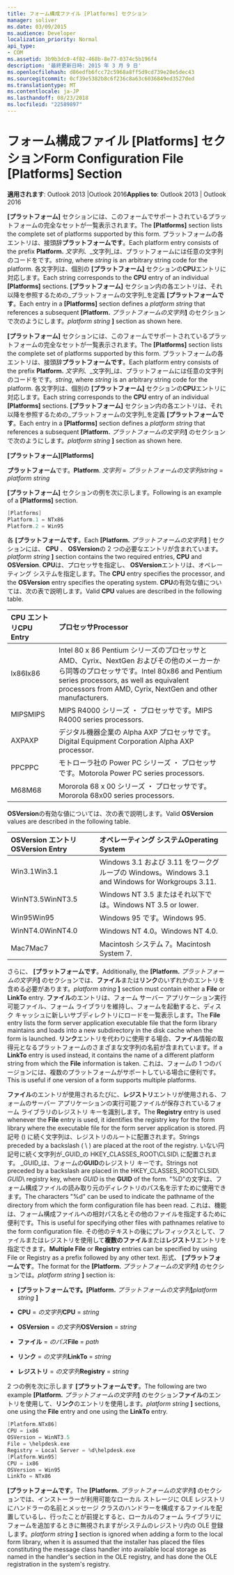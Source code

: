 ```yaml
---
title: フォーム構成ファイル [Platforms] セクション
manager: soliver
ms.date: 03/09/2015
ms.audience: Developer
localization_priority: Normal
api_type:
- COM
ms.assetid: 3b9b3dc0-4f82-468b-8e77-0374c5b196f4
description: '最終更新日時: 2015 年 3 月 9 日'
ms.openlocfilehash: d86edfb6fcc72c5968a8ff5d9cd739e20e5dec43
ms.sourcegitcommit: 0cf39e5382b8c6f236c8a63c6036849ed3527ded
ms.translationtype: MT
ms.contentlocale: ja-JP
ms.lasthandoff: 08/23/2018
ms.locfileid: "22589897"
---
```

# <a name="form-configuration-file-platforms-section"></a><span data-ttu-id="96372-103">フォーム構成ファイル [Platforms] セクション</span><span class="sxs-lookup"><span data-stu-id="96372-103">Form Configuration File [Platforms] Section</span></span>

<span data-ttu-id="96372-104">**適用されます**: Outlook 2013 |Outlook 2016</span><span class="sxs-lookup"><span data-stu-id="96372-104">**Applies to**: Outlook 2013 | Outlook 2016</span></span> 
  
<span data-ttu-id="96372-105">**[プラットフォーム]** セクションには、このフォームでサポートされているプラットフォームの完全なセットが一覧表示されます。</span><span class="sxs-lookup"><span data-stu-id="96372-105">The **[Platforms]** section lists the complete set of platforms supported by this form.</span></span> <span data-ttu-id="96372-106">プラットフォームの各エントリは、接頭辞**プラットフォームです**。</span><span class="sxs-lookup"><span data-stu-id="96372-106">Each platform entry consists of the prefix **Platform.**</span></span> <span data-ttu-id="96372-107">_文字列_、_文字列_は、プラットフォームには任意の文字列のコードをです。</span><span class="sxs-lookup"><span data-stu-id="96372-107">_string_, where  _string_ is an arbitrary string code for the platform.</span></span> <span data-ttu-id="96372-108">各文字列は、個別の **[プラットフォーム]** セクションの**CPU**エントリに対応します。</span><span class="sxs-lookup"><span data-stu-id="96372-108">Each string corresponds to the **CPU** entry of an individual **[Platforms]** sections.</span></span> <span data-ttu-id="96372-109">**[プラットフォーム]** セクション内の各エントリは、それ以降を参照するための_プラットフォームの文字列_を定義 **[プラットフォームです**。</span><span class="sxs-lookup"><span data-stu-id="96372-109">Each entry in a **[Platforms]** section defines a  _platform string_ that references a subsequent **[Platform.**</span></span> <span data-ttu-id="96372-110">_プラットフォームの文字列_**]** のセクションで次のようにします。</span><span class="sxs-lookup"><span data-stu-id="96372-110">_platform string_ **]** section as shown here.</span></span> 
  
<span data-ttu-id="96372-111">**[プラットフォーム]** セクションには、このフォームでサポートされているプラットフォームの完全なセットが一覧表示されます。</span><span class="sxs-lookup"><span data-stu-id="96372-111">The **[Platforms]** section lists the complete set of platforms supported by this form.</span></span> <span data-ttu-id="96372-112">プラットフォームの各エントリは、接頭辞**プラットフォームです**。</span><span class="sxs-lookup"><span data-stu-id="96372-112">Each platform entry consists of the prefix **Platform.**</span></span> <span data-ttu-id="96372-113">_文字列_、_文字列_は、プラットフォームには任意の文字列のコードをです。</span><span class="sxs-lookup"><span data-stu-id="96372-113">_string_, where  _string_ is an arbitrary string code for the platform.</span></span> <span data-ttu-id="96372-114">各文字列は、個別の **[プラットフォーム]** セクションの**CPU**エントリに対応します。</span><span class="sxs-lookup"><span data-stu-id="96372-114">Each string corresponds to the **CPU** entry of an individual **[Platforms]** sections.</span></span> <span data-ttu-id="96372-115">**[プラットフォーム]** セクション内の各エントリは、それ以降を参照するための_プラットフォームの文字列_を定義 **[プラットフォームです**。</span><span class="sxs-lookup"><span data-stu-id="96372-115">Each entry in a **[Platforms]** section defines a  _platform string_ that references a subsequent **[Platform.**</span></span> <span data-ttu-id="96372-116">_プラットフォームの文字列_**]** のセクションで次のようにします。</span><span class="sxs-lookup"><span data-stu-id="96372-116">_platform string_ **]** section as shown here.</span></span> 
  
<span data-ttu-id="96372-117">**[プラットフォーム]**</span><span class="sxs-lookup"><span data-stu-id="96372-117">**[Platforms]**</span></span>
  
<span data-ttu-id="96372-118">**プラットフォーム**です。</span><span class="sxs-lookup"><span data-stu-id="96372-118">**Platform**.</span></span> <span data-ttu-id="96372-119">_文字列_ =  _プラットフォームの文字列_</span><span class="sxs-lookup"><span data-stu-id="96372-119">_string_ =  _platform string_</span></span>
  
<span data-ttu-id="96372-120">**[プラットフォーム]** セクションの例を次に示します。</span><span class="sxs-lookup"><span data-stu-id="96372-120">Following is an example of a **[Platforms]** section.</span></span> 
  
```cpp
[Platforms]
Platform.1 = NTx86
Platform.2 = Win95

```

<span data-ttu-id="96372-121">各 **[プラットフォームです**。</span><span class="sxs-lookup"><span data-stu-id="96372-121">Each **[Platform.**</span></span> <span data-ttu-id="96372-122">_プラットフォームの文字列_**]** ] セクションには、 **CPU** 、 **OSVersion**の 2 つの必要なエントリが含まれています。</span><span class="sxs-lookup"><span data-stu-id="96372-122">_platform string_ **]** section contains the two required entries, **CPU** and **OSVersion**.</span></span> <span data-ttu-id="96372-123">**CPU**は、プロセッサを指定し、 **OSVersion**エントリは、オペレーティング システムを指定します。</span><span class="sxs-lookup"><span data-stu-id="96372-123">The **CPU** entry specifies the processor, and the **OSVersion** entry specifies the operating system.</span></span> <span data-ttu-id="96372-124">**CPU**の有効な値については、次の表で説明します。</span><span class="sxs-lookup"><span data-stu-id="96372-124">Valid **CPU** values are described in the following table.</span></span> 
  
|<span data-ttu-id="96372-125">**CPU エントリ**</span><span class="sxs-lookup"><span data-stu-id="96372-125">**CPU Entry**</span></span>|<span data-ttu-id="96372-126">**プロセッサ**</span><span class="sxs-lookup"><span data-stu-id="96372-126">**Processor**</span></span>|
|:-----|:-----|
|<span data-ttu-id="96372-127">Ix86</span><span class="sxs-lookup"><span data-stu-id="96372-127">Ix86</span></span>  <br/> |<span data-ttu-id="96372-128">Intel 80 x 86 Pentium シリーズのプロセッサと AMD、Cyrix、NextGen およびその他のメーカーから同等のプロセッサです。</span><span class="sxs-lookup"><span data-stu-id="96372-128">Intel 80x86 and Pentium series processors, as well as equivalent processors from AMD, Cyrix, NextGen and other manufacturers.</span></span>  <br/> |
|<span data-ttu-id="96372-129">MIPS</span><span class="sxs-lookup"><span data-stu-id="96372-129">MIPS</span></span>  <br/> |<span data-ttu-id="96372-130">MIPS R4000 シリーズ ・ プロセッサです。</span><span class="sxs-lookup"><span data-stu-id="96372-130">MIPS R4000 series processors.</span></span>  <br/> |
|<span data-ttu-id="96372-131">AXP</span><span class="sxs-lookup"><span data-stu-id="96372-131">AXP</span></span>  <br/> |<span data-ttu-id="96372-132">デジタル機器企業の Alpha AXP プロセッサです。</span><span class="sxs-lookup"><span data-stu-id="96372-132">Digital Equipment Corporation Alpha AXP processor.</span></span>  <br/> |
|<span data-ttu-id="96372-133">PPC</span><span class="sxs-lookup"><span data-stu-id="96372-133">PPC</span></span>  <br/> |<span data-ttu-id="96372-134">モトローラ社の Power PC シリーズ ・ プロセッサです。</span><span class="sxs-lookup"><span data-stu-id="96372-134">Motorola Power PC series processors.</span></span>  <br/> |
|<span data-ttu-id="96372-135">M68</span><span class="sxs-lookup"><span data-stu-id="96372-135">M68</span></span>  <br/> |<span data-ttu-id="96372-136">Mororola 68 x 00 シリーズ ・ プロセッサです。</span><span class="sxs-lookup"><span data-stu-id="96372-136">Mororola 68x00 series processors.</span></span>  <br/> |
   
<span data-ttu-id="96372-137">**OSVersion**の有効な値については、次の表で説明します。</span><span class="sxs-lookup"><span data-stu-id="96372-137">Valid **OSVersion** values are described in the following table.</span></span> 
  
|<span data-ttu-id="96372-138">**OSVersion エントリ**</span><span class="sxs-lookup"><span data-stu-id="96372-138">**OSVersion Entry**</span></span>|<span data-ttu-id="96372-139">**オペレーティング システム**</span><span class="sxs-lookup"><span data-stu-id="96372-139">**Operating System**</span></span>|
|:-----|:-----|
|<span data-ttu-id="96372-140">Win3.1</span><span class="sxs-lookup"><span data-stu-id="96372-140">Win3.1</span></span>  <br/> |<span data-ttu-id="96372-141">Windows 3.1 および 3.11 をワークグループの Windows。</span><span class="sxs-lookup"><span data-stu-id="96372-141">Windows 3.1 and Windows for Workgroups 3.11.</span></span>  <br/> |
|<span data-ttu-id="96372-142">WinNT3.5</span><span class="sxs-lookup"><span data-stu-id="96372-142">WinNT3.5</span></span>  <br/> |<span data-ttu-id="96372-143">Windows NT 3.5 またはそれ以下では。</span><span class="sxs-lookup"><span data-stu-id="96372-143">Windows NT 3.5 or lower.</span></span>  <br/> |
|<span data-ttu-id="96372-144">Win95</span><span class="sxs-lookup"><span data-stu-id="96372-144">Win95</span></span>  <br/> |<span data-ttu-id="96372-145">Windows 95 です。</span><span class="sxs-lookup"><span data-stu-id="96372-145">Windows 95.</span></span>  <br/> |
|<span data-ttu-id="96372-146">WinNT4.0</span><span class="sxs-lookup"><span data-stu-id="96372-146">WinNT4.0</span></span>  <br/> |<span data-ttu-id="96372-147">Windows NT 4.0。</span><span class="sxs-lookup"><span data-stu-id="96372-147">Windows NT 4.0.</span></span>  <br/> |
|<span data-ttu-id="96372-148">Mac7</span><span class="sxs-lookup"><span data-stu-id="96372-148">Mac7</span></span>  <br/> |<span data-ttu-id="96372-149">Macintosh システム 7。</span><span class="sxs-lookup"><span data-stu-id="96372-149">Macintosh System 7.</span></span>  <br/> |
   
<span data-ttu-id="96372-150">さらに、 **[プラットフォームです**。</span><span class="sxs-lookup"><span data-stu-id="96372-150">Additionally, the **[Platform.**</span></span> <span data-ttu-id="96372-151">_プラットフォームの文字列_**]** のセクションでは、**ファイル**または**リンク**のいずれかのエントリを含める必要があります。</span><span class="sxs-lookup"><span data-stu-id="96372-151">_platform string_ **]** section must contain either a **File** or **LinkTo** entry.</span></span> <span data-ttu-id="96372-152">**ファイル**のエントリは、フォーム サーバー アプリケーション実行可能ファイル、フォーム ライブラリを維持し、フォームを起動すると、ディスク キャッシュに新しいサブディレクトリにロードを一覧表示します。</span><span class="sxs-lookup"><span data-stu-id="96372-152">The **File** entry lists the form server application executable file that the form library maintains and loads into a new subdirectory in the disk cache when the form is launched.</span></span> <span data-ttu-id="96372-153">**リンク**エントリを代わりに使用する場合、**ファイル**情報の取得元となるプラットフォームのさまざまな文字列の名前が含まれています。</span><span class="sxs-lookup"><span data-stu-id="96372-153">If a **LinkTo** entry is used instead, it contains the name of a different platform string from which the **File** information is taken.</span></span> <span data-ttu-id="96372-154">これは、フォームの 1 つのバージョンには、複数のプラットフォームがサポートしている場合に便利です。</span><span class="sxs-lookup"><span data-stu-id="96372-154">This is useful if one version of a form supports multiple platforms.</span></span> 
  
<span data-ttu-id="96372-155">**ファイル**のエントリが使用されるたびに、**レジストリ**エントリが使用される、フォームのサーバー アプリケーションの実行可能ファイルが保存されているフォーム ライブラリのレジストリ キーを識別します。</span><span class="sxs-lookup"><span data-stu-id="96372-155">The **Registry** entry is used whenever the **File** entry is used, it identifies the registry key for the form library where the executable file for the form server application is stored.</span></span> <span data-ttu-id="96372-156">円記号 (\) に続く文字列は、レジストリのルートに配置されます。</span><span class="sxs-lookup"><span data-stu-id="96372-156">Strings preceded by a backslash ( \ ) are placed at the root of the registry.</span></span> <span data-ttu-id="96372-157">いない円記号に続く文字列が_GUID_の HKEY_CLASSES_ROOT\CLSID\ に配置されます。 _GUID_は、フォームの**GUID**のレジストリ キーです。</span><span class="sxs-lookup"><span data-stu-id="96372-157">Strings not preceded by a backslash are placed in the HKEY_CLASSES_ROOT\CLSID\  _GUID_\ registry key, where  _GUID_ is the **GUID** of the form.</span></span> <span data-ttu-id="96372-158">"%D"の文字は、フォーム構成ファイルの読み取り元のディレクトリのパス名を示すために使用できます。</span><span class="sxs-lookup"><span data-stu-id="96372-158">The characters "%d" can be used to indicate the pathname of the directory from which the form configuration file has been read.</span></span> <span data-ttu-id="96372-159">これは、機能は、フォーム構成ファイルへの相対パス名とその他のファイルを指定するために便利です。</span><span class="sxs-lookup"><span data-stu-id="96372-159">This is useful for specifying other files with pathnames relative to the form configuration file.</span></span> <span data-ttu-id="96372-160">その他のテキストの後にプレフィックスとして、ファイルまたはレジストリを使用して**複数のファイル**または**レジストリ**エントリを指定できます。</span><span class="sxs-lookup"><span data-stu-id="96372-160">**Multiple File** or **Registry** entries can be specified by using File or Registry as a prefix followed by any other text.</span></span> <span data-ttu-id="96372-161">形式、 **[プラットフォームです**。</span><span class="sxs-lookup"><span data-stu-id="96372-161">The format for the **[Platform.**</span></span> <span data-ttu-id="96372-162">_プラットフォームの文字列_**]** のセクションでは。</span><span class="sxs-lookup"><span data-stu-id="96372-162">_platform string_ **]** section is:</span></span> 
  
- <span data-ttu-id="96372-163">**[プラットフォームです。**</span><span class="sxs-lookup"><span data-stu-id="96372-163">**[Platform.**</span></span> <span data-ttu-id="96372-164">_プラットフォームの文字列_**]**</span><span class="sxs-lookup"><span data-stu-id="96372-164">_platform string_ **]**</span></span>
    
- <span data-ttu-id="96372-165">**CPU** =  _の文字列_</span><span class="sxs-lookup"><span data-stu-id="96372-165">**CPU** =  _string_</span></span>
    
- <span data-ttu-id="96372-166">**OSVersion** =  _の文字列_</span><span class="sxs-lookup"><span data-stu-id="96372-166">**OSVersion** =  _string_</span></span>
    
- <span data-ttu-id="96372-167">**ファイル** =  _のパス_</span><span class="sxs-lookup"><span data-stu-id="96372-167">**File** =  _path_</span></span>
    
- <span data-ttu-id="96372-168">**リンク** =  _の文字列_</span><span class="sxs-lookup"><span data-stu-id="96372-168">**LinkTo** =  _string_</span></span>
    
- <span data-ttu-id="96372-169">**レジストリ** =  _の文字列_</span><span class="sxs-lookup"><span data-stu-id="96372-169">**Registry** =  _string_</span></span>
  
<span data-ttu-id="96372-170">2 つの例を次に示します **[プラットフォームです**。</span><span class="sxs-lookup"><span data-stu-id="96372-170">The following are two example **[Platform.**</span></span> <span data-ttu-id="96372-171">_プラットフォームの文字列_**]** のセクション**ファイル**のエントリを使用して、**リンク**のエントリを使用します。</span><span class="sxs-lookup"><span data-stu-id="96372-171">_platform string_ **]** sections, one using the **File** entry and one using the **LinkTo** entry.</span></span> 
  
```cpp
[Platform.NTx86]
CPU = ix86
OSVersion = WinNT3.5
File = \helpdesk.exe
Registry = Local Server = %d\helpdesk.exe
[Platform.Win95]
CPU = ix86
OSVersion = Win95
LinkTo = NTx86

```

<span data-ttu-id="96372-172">**[プラットフォームです**。</span><span class="sxs-lookup"><span data-stu-id="96372-172">The **[Platform.**</span></span> <span data-ttu-id="96372-173">_プラットフォームの文字列_**]** のセクションでは、インストーラーが利用可能なローカル ストレージに OLE レジストリにハンドラーの名前とメッセージ クラスのハンドラーを構成するファイルを配置しているし、行ったことが前提とすると、ローカルのフォーム ライブラリにフォームを追加するときに無視されますがシステムのレジストリ内の OLE 登録します。</span><span class="sxs-lookup"><span data-stu-id="96372-173">_platform string_ **]** section is ignored when adding a form to the local form library, when it is assumed that the installer has placed the files constituting the message class handler into available local storage as named in the handler's section in the OLE registry, and has done the OLE registration in the system's registry.</span></span> 
  

